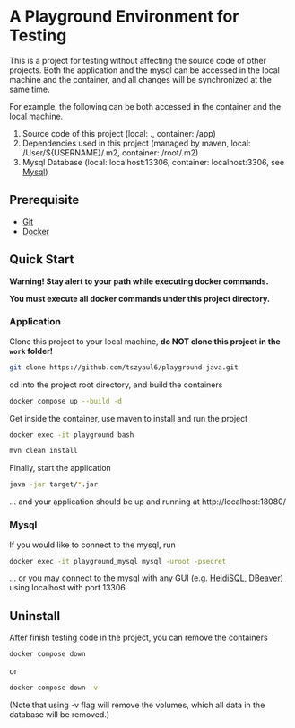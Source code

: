 # A Playground Environment for Testing
This is a project for testing without affecting the source code of other projects.
Both the application and the mysql can be accessed in the local machine and the container,
and all changes will be synchronized at the same time.

For example, the following can be both accessed in the container and the local machine.
1. Source code of this project (local: ., container: /app)
2. Dependencies used in this project (managed by maven, local: /User/${USERNAME}/.m2, container: /root/.m2)
3. Mysql Database (local: localhost:13306, container: localhost:3306, see [Mysql](###mysql))

## Prerequisite
- [Git](https://git-scm.com/)
- [Docker](https://www.docker.com/)

## Quick Start
**Warning! Stay alert to your path while executing docker commands.**

**You must execute all docker commands under this project directory.**

### Application
Clone this project to your local machine, **do NOT clone this project in the `work` folder!**
```bash
git clone https://github.com/tszyaul6/playground-java.git
```

cd into the project root directory, and build the containers
```bash
docker compose up --build -d
```
Get inside the container, use maven to install and run the project
```bash
docker exec -it playground bash
```
```bash
mvn clean install
```
Finally, start the application
```bash
java -jar target/*.jar
```
... and your application should be up and running at http://localhost:18080/

### Mysql
If you would like to connect to the mysql, run
```bash
docker exec -it playground_mysql mysql -uroot -psecret
```
... or you may connect to the mysql with any GUI (e.g. [HeidiSQL](https://www.heidisql.com/), [DBeaver](https://dbeaver.io/)) using localhost with port 13306

## Uninstall
After finish testing code in the project, you can remove the containers
```bash
docker compose down
```
or
```bash
docker compose down -v
```
(Note that using -v flag will remove the volumes, which all data in the database will be removed.)
